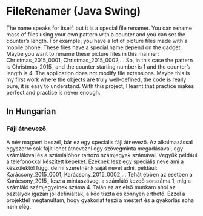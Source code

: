 # FileRenamer (Java Swing)
The name speaks for itself, but it is a special file renamer. You can rename mass of files using your own pattern with a counter and you can set the counter’s length. For example, you have a lot of picture files made with a mobile phone. These files have a special name depend on the gadget. Maybe you want to rename these picture files in this manner: Christmas_2015_0001, Christmas_2015_0002,... So, in this case the pattern is Christmas_2015_ and the counter starting number is 1 and the counter’s length is 4. The application does not modify file extensions. Maybe this is my first work where the objects are truly well-defined, the code is really pure, it is easy to understand. With this project, I learnt that practice makes perfect and practice is never enough.
## In Hungarian
### Fájl átnevező
A név magáért beszél, bár ez egy speciális fájl átnevező. Az alkalmazással egyszerre sok fájlt lehet átnevezni egy szövegminta megadásával, egy számlálóval és a számlálóhoz tartozó számjegyek számával. Vegyük például a telefonokkal készített képeket. Ezeknek lesz egy speciális neve ami a készüléktől függ, de mi szeretnénk saját nevet adni, például: Karácsony_2015_0001, Karácsony_2015_0002,... Tehát ebben az esetben a Karácsony_2015_ lesz a mintaszöveg, a számláló kezdő sorszáma 1, míg a számláló számjegyeinek száma 4. Talán ez az első munkám ahol az osztályok igazán jól definiáltak, a kód tiszta és könnyen érthető. Ezzel a projekttel megtanultam, hogy gyakorlat teszi a mestert és a gyakorlás soha nem elég.
